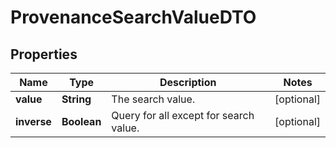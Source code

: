 
# ProvenanceSearchValueDTO

## Properties
Name | Type | Description | Notes
------------ | ------------- | ------------- | -------------
**value** | **String** | The search value. |  [optional]
**inverse** | **Boolean** | Query for all except for search value. |  [optional]




